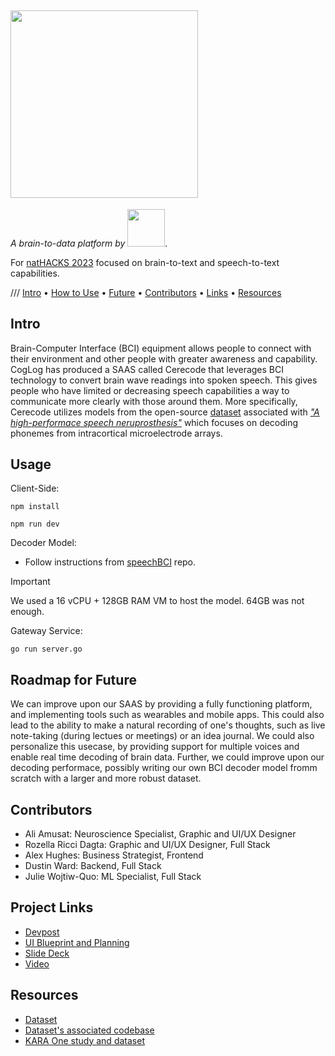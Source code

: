 ## <img src="https://github.com/Jewels2001/CogLog/assets/53021785/3716b232-c60c-466d-897a-01bca1d325b4" width="300">
_A brain-to-data platform by_  <img src="https://github.com/Jewels2001/CogLog/assets/53021785/1479f025-a925-41cd-b8c3-2952072c47fb" width="60">.

For [natHACKS 2023](https://nathacks23.devpost.com/) focused on brain-to-text and speech-to-text capabilities.

/// <a href="#intro">Intro</a> •
  <a href="#usage">How to Use</a> •
  <a href="#roadmap-for-future">Future</a> •
  <a href="#contributors">Contributors</a> •
  <a href="#project-links">Links</a> •
  <a href="#resources">Resources</a> </p>

## Intro
Brain-Computer Interface (BCI) equipment allows people to connect with their environment and other people with greater awareness and capability. CogLog has produced a SAAS called Cerecode that leverages BCI technology to convert brain wave readings into spoken speech. This gives people who have limited or decreasing speech capabilities a way to communicate more clearly with those around them. More specifically, Cerecode utilizes models from the open-source [dataset](https://datadryad.org/stash/dataset/doi:10.5061/dryad.x69p8czpq) associated with [_"A high-performace speech neruprosthesis"_](https://www.nature.com/articles/s41586-023-06377-x.pdf) which focuses on decoding phonemes from intracortical microelectrode arrays. 

## Usage
Client-Side:

`npm install`

`npm run dev`

Decoder Model:
- Follow instructions from [speechBCI](https://github.com/fwillett/speechBCI/tree/main) repo.
> [!IMPORTANT]
> We used a 16 vCPU + 128GB RAM VM to host the model. 64GB was not enough.

Gateway Service:

`go run server.go`

## Roadmap for Future
We can improve upon our SAAS by providing a fully functioning platform, and implementing tools such as wearables and mobile apps. This could also lead to the ability to make a natural recording of one's thoughts, such as live note-taking (during lectues or meetings) or an idea journal.
We could also personalize this usecase, by providing support for multiple voices and enable real time decoding of brain data.
Further, we could improve upon our decoding performace, possibly writing our own BCI decoder model fromm scratch with a larger and more robust dataset.


## Contributors
- Ali Amusat: Neuroscience Specialist, Graphic and UI/UX Designer
- Rozella Ricci Dagta: Graphic and UI/UX Designer, Full Stack
- Alex Hughes: Business Strategist, Frontend
- Dustin Ward: Backend, Full Stack
- Julie Wojtiw-Quo: ML Specialist, Full Stack

## Project Links
- [Devpost](https://devpost.com/software/coglog)
- [UI Blueprint and Planning](https://docs.google.com/document/d/10pNURIpD_GKm8953ssNs20slLFSt9PApSv4-adtuc4A/edit?usp=sharing)
- [Slide Deck](https://docs.google.com/presentation/d/1Xrh-y_W0OSOFUX3jnuKIfwNEUtSFSuoYoYQwCp_6Km8/edit?usp=sharing)
- [Video](https://youtu.be/DVbrny5-V0c)

## Resources
- [Dataset](https://datadryad.org/stash/dataset/doi:10.5061/dryad.x69p8czpq)
- [Dataset's associated codebase](https://github.com/fwillett/speechBCI/tree/main)
- [KARA One study and dataset](http://www.cs.toronto.edu/~complingweb/data/karaOne/karaOne.html)
